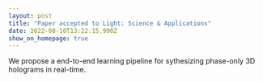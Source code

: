 ```yaml
---
layout: post
title: "Paper accepted to Light: Science & Applications"
date: 2022-08-10T13:22:15.990Z
show_on_homepage: true
---
```

We propose a end-to-end learning pipeline for sythesizing phase-only 3D holograms in real-time.